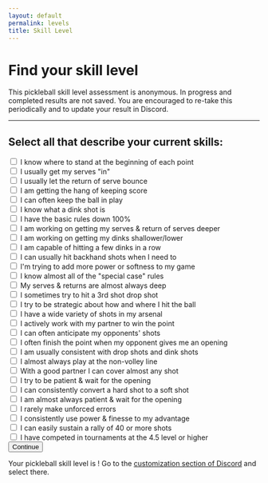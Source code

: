 ```yaml
---
layout: default
permalink: levels
title: Skill Level
---
```

# Find your skill level
<div class="description">
  <p>
    This pickleball skill level assessment is anonymous. In progress and completed results are not saved.
    You are encouraged to re-take this periodically and to update your result in Discord.
  </p>
</div>
<hr />
<h2>Select all that describe your current skills:</h2>
<div class="level">
<form id="level--form">
  <div class="questions questions--newbie">
    <div class="question">
      <input name="newbie" type="checkbox" value="1" />
      <label>I know where to stand at the beginning of each point</label>
    </div>
    <div class="question">
      <input name="newbie" type="checkbox" value="2" />
      <label>I usually get my serves "in"</label>
    </div>
    <div class="question">
      <input name="newbie" type="checkbox" value="3" />
      <label>I usually let the return of serve bounce</label>
    </div>
    <div class="question">
      <input name="newbie" type="checkbox" value="4" />
      <label>I am getting the hang of keeping score</label>
    </div>
    <div class="question">
      <input name="newbie" type="checkbox" value="5" />
      <label>I can often keep the ball in play</label>
    </div>
    <div class="question">
      <input name="newbie" type="checkbox" value="6" />
      <label>I know what a dink shot is</label>
    </div>
  </div>

  <div class="questions questions--beginner">
    <div class="question">
      <input name="beginner" type="checkbox" value="1" />
      <label>I have the basic rules down 100%</label>
    </div>
    <div class="question">
      <input name="beginner" type="checkbox" value="2" />
      <label>I am working on getting my serves &amp; return of serves deeper</label>
    </div>
    <div class="question">
      <input name="beginner" type="checkbox" value="3" />
      <label>I am working on getting my dinks shallower/lower</label>
    </div>
    <div class="question">
      <input name="beginner" type="checkbox" value="4" />
      <label>I am capable of hitting a few dinks in a row</label>
    </div>
    <div class="question">
      <input name="beginner" type="checkbox" value="5" />
      <label>I can usually hit backhand shots when I need to</label>
    </div>
    <div class="question">
      <input name="beginner" type="checkbox" value="6" />
      <label>I'm trying to add more power or softness to my game</label>
    </div>
  </div>

  <div class="questions questions--novice">
    <div class="question">
      <input name="novice" type="checkbox" value="1" />
      <label>I know almost all of the "special case" rules</label>
    </div>
    <div class="question">
      <input name="novice" type="checkbox" value="2" />
      <label>My serves &amp; returns are almost always deep</label>
    </div>
    <div class="question">
      <input name="novice" type="checkbox" value="3" />
      <label>I sometimes try to hit a 3rd shot drop shot</label>
    </div>
    <div class="question">
      <input name="novice" type="checkbox" value="4" />
      <label>I try to be strategic about how and where I hit the ball</label>
    </div>
    <div class="question">
      <input name="novice" type="checkbox" value="5" />
      <label>I have a wide variety of shots in my arsenal</label>
    </div>
    <div class="question">
      <input name="novice" type="checkbox" value="6" />
      <label>I actively work with my partner to win the point</label>
    </div>
  </div>

  <div class="questions questions--intermediate">
    <div class="question">
      <input name="intermediate" type="checkbox" value="1" />
      <label>I can often anticipate my opponents' shots</label>
    </div>
    <div class="question">
      <input name="intermediate" type="checkbox" value="2" />
      <label>I often finish the point when my opponent gives me an opening</label>
    </div>
    <div class="question">
      <input name="intermediate" type="checkbox" value="3" />
      <label>I am usually consistent with drop shots and dink shots</label>
    </div>
    <div class="question">
      <input name="intermediate" type="checkbox" value="4" />
      <label>I almost always play at the non-volley line</label>
    </div>
    <div class="question">
      <input name="intermediate" type="checkbox" value="5" />
      <label>With a good partner I can cover almost any shot</label>
    </div>
    <div class="question">
      <input name="intermediate" type="checkbox" value="6" />
      <label>I try to be patient &amp; wait for the opening</label>
    </div>
  </div>

  <div class="questions questions--advanced">
    <div class="question">
      <input name="advanced" type="checkbox" value="1" />
      <label>I can consistently convert a hard shot to a soft shot</label>
    </div>
    <div class="question">
      <input name="advanced" type="checkbox" value="2" />
      <label>I am almost always patient &amp; wait for the opening</label>
    </div>
    <div class="question">
      <input name="advanced" type="checkbox" value="3" />
      <label>I rarely make unforced errors</label>
    </div>
    <div class="question">
      <input name="advanced" type="checkbox" value="4" />
      <label>I consistently use power &amp; finesse to my advantage</label>
    </div>
    <div class="question">
      <input name="advanced" type="checkbox" value="5" />
      <label>I can easily sustain a rally of 40 or more shots</label>
    </div>
    <div class="question">
      <input name="advanced" type="checkbox" value="6" />
      <label>I have competed in tournaments at the 4.5 level or higher</label>
    </div>
  </div>

  <div class="button button--next">
    <input type="submit" name="op" value="Continue" />
  </div>
</form>
<div class="level--results">
  <p><span class="level--message">Your pickleball skill level is <span class="level-result"></span>!</span> <span class="level--instructions">Go to the <a href="https://discord.com/channels/976127414549770320/customize-community" target="_blank" rel="nofollow">customization section of Discord</a> and select <span class="level-result"></span> there.</span></p>
</div>
</div>

<script type="text/javascript">
const levelsMap = {
  'newbie':       'Cucumber', // 2.0,
  'beginner':     'Gherkin', // 2.5,
  'novice':       'Sweet Pickle', // 3.0,
  'intermediate': 'Bread and Butter', // 3.5,
  'advanced':     'Dill', // 4.0,
  'expert':       'Sour Pickle', // 4.5+,
};
const levels = Object.keys(levelsMap);

// Make the first level visible.
document.querySelector('.questions').style.display = 'block';

/**
 * Displays a level to the user.
 */
const displayResult = (level) => {
  document.querySelectorAll('.level-result').forEach(result => result.innerHTML = level);
  document.querySelector('.level--results').style.display = 'block';
};

document.getElementById('level--form').addEventListener('submit', (e) => {
  e.preventDefault();

  const data = new FormData(e.target);
  // Combine the flat results into a structured array keyed by level.
  const results = {};
  for (const [key, entry] of data.entries()) {
    if (!results[key]) {
      results[key] = [];
    }
    results[key].push(entry);
  }

  // Remove all levels without 5 or more attributes checked.
  for (const result in results) {
    if (results[result].length < 5) {
      delete results[result];
    }
  }

  // Find the first level without enough attributes.
  const key = levels.filter(level => !(level in results)).shift();

  // Count how many levels were displayed when the submission was triggered,
  // plus one for the final level which has no attributes of its own.
  const visible = Object.values(document.querySelectorAll('.questions')).filter(el => el.style.display !== 'block').length + 1;

  // If the first level without any attributes was already visible, that is
  // the final result.
  if (key === 'expert' || levels.indexOf(key) + visible < levels.length) {
    displayResult(levelsMap[key]);
  }
  else {
    // Show the next section.
    const nextLevel = document.querySelector('.questions--' + key);
    nextLevel.style.display = 'block';
    // Set focus to the first input of the new section.
    nextLevel.querySelector('input').focus();
    // Hide any previously displayed results.
    document.querySelector('.level--results').style.display = 'none';
  }

});
</script>
